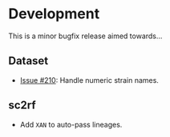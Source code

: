 # Development

This is a minor bugfix release aimed towards...

## Dataset

- [Issue #210](https://github.com/ktmeaton/ncov-recombinant/issues/210): Handle numeric strain names.

## sc2rf

- Add `XAN` to auto-pass lineages.
